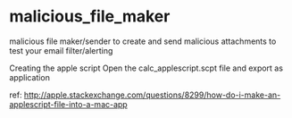# malicious_file_maker
malicious file maker/sender to create and send malicious attachments to test your email filter/alerting 


Creating the apple script
Open the calc_applescript.scpt file and export as application

ref: http://apple.stackexchange.com/questions/8299/how-do-i-make-an-applescript-file-into-a-mac-app
